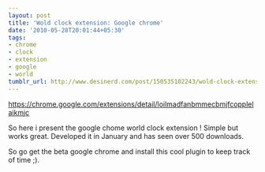 ```yaml
---
layout: post
title: 'Wold clock extension: Google chrome'
date: '2010-05-28T20:01:44+05:30'
tags:
- chrome
- clock
- extension
- google
- world
tumblr_url: http://www.desinerd.com/post/150535102243/wold-clock-extension-google-chrome
---
```

https://chrome.google.com/extensions/detail/loilmadfanbmmecbmjfcopplelaikmjc

So here i present the google chome world clock extension ! Simple but works great. Developed it in January and has seen over 500 downloads.

So go get the beta google chrome and install this cool plugin to keep track of time ;).
